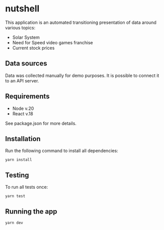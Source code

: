 # nutshell

This application is an automated transitioning presentation
of data around various topics:

- Solar System
- Need for Speed video games franchise
- Current stock prices

## Data sources

Data was collected manually for demo purposes. It is possible to connect it to an API server.

## Requirements

- Node v.20
- React v.18

See package.json for more details.

## Installation

Run the following command to install all dependencies:

```
yarn install
```

## Testing

To run all tests once:

```
yarn test
```

## Running the app

```
yarn dev
```
